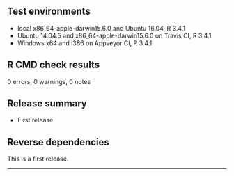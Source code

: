 ## Test environments
* local x86_64-apple-darwin15.6.0 and Ubuntu 16.04, R 3.4.1
* Ubuntu 14.04.5 and x86_64-apple-darwin15.6.0 on Travis CI, R 3.4.1
* Windows x64 and i386 on Appveyor CI, R 3.4.1

## R CMD check results

0 errors, 0 warnings, 0 notes

## Release summary

* First release.

## Reverse dependencies

This is a first release.

---
